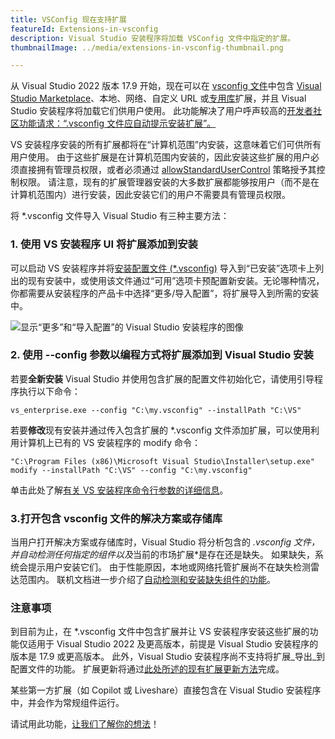 ```yaml
---
title: VSConfig 现在支持扩展
featureId: Extensions-in-vsconfig
description: Visual Studio 安装程序将加载 VSConfig 文件中指定的扩展。
thumbnailImage: ../media/extensions-in-vsconfig-thumbnail.png

---
```


从 Visual Studio 2022 版本 17.9 开始，现在可以在 [vsconfig 文件](https://learn.microsoft.com/visualstudio/install/import-export-installation-configurations#extensions)中包含 [Visual Studio Marketplace](https://marketplace.visualstudio.com/)、本地、网络、自定义 URL 或[专用库](https://learn.microsoft.com/visualstudio/extensibility/private-galleries)扩展，并且 Visual Studio 安装程序将加载它们供用户使用。 此功能解决了用户呼声较高的[开发者社区功能请求：“.vsconfig 文件应自动提示安装扩展”。](https://developercommunity.visualstudio.com/t/A-vsconfig-file-should-automatically-pr/518364)

VS 安装程序安装的所有扩展都将在“计算机范围”内安装，这意味着它们可供所有用户使用。 由于这些扩展是在计算机范围内安装的，因此安装这些扩展的用户必须直接拥有管理员权限，或者必须通过 [allowStandardUserControl](https://aka.ms/vs/setup/policies) 策略授予其控制权限。 请注意，现有的扩展管理器安装的大多数扩展都能够按用户（而不是在计算机范围内）进行安装，因此安装它们的用户不需要具有管理员权限。

将 *.vsconfig 文件导入 Visual Studio 有三种主要方法：

### 1. 使用 VS 安装程序 UI 将扩展添加到安装

可以启动 VS 安装程序并将[安装配置文件 (*.vsconfig)](https://learn.microsoft.com/visualstudio/install/import-export-installation-configurations) 导入到“已安装”选项卡上列出的现有安装中，或使用该文件通过“可用”选项卡预配置新安装。无论哪种情况，你都需要从安装程序的产品卡中选择“更多/导入配置”，将扩展导入到所需的安装中。   

![显示“更多”和“导入配置”的 Visual Studio 安装程序的图像](../media/installer-import-config-into-available-tab.png)

### 2. 使用 --config 参数以编程方式将扩展添加到 Visual Studio 安装

若要**全新安装** Visual Studio 并使用包含扩展的配置文件初始化它，请使用引导程序执行以下命令：

`vs_enterprise.exe --config "C:\my.vsconfig" --installPath "C:\VS"`

若要**修改**现有安装并通过传入包含扩展的 *.vsconfig 文件添加扩展，可以使用利用计算机上已有的 VS 安装程序的 modify 命令：

`"C:\Program Files (x86)\Microsoft Visual Studio\Installer\setup.exe" modify --installPath "C:\VS" --config "C:\my.vsconfig"`

单击此处了解[有关 VS 安装程序命令行参数的详细信息](https://learn.microsoft.com/visualstudio/install/use-command-line-parameters-to-install-visual-studio)。

### 3.打开包含 vsconfig 文件的解决方案或存储库

当用户打开解决方案或存储库时，Visual Studio 将分析包含的 *.vsconfig 文件，并自动检测任何指定的组件以及*当前的市场扩展*是存在还是缺失。 如果缺失，系统会提示用户安装它们。 由于性能原因，本地或网络托管扩展尚不在缺失检测雷达范围内。 联机文档进一步介绍了[自动检测和安装缺失组件的功能](https://learn.microsoft.com/visualstudio/install/import-export-installation-configurations#automatically-install-missing-components)。 

### 注意事项

到目前为止，在 *.vsconfig 文件中包含扩展并让 VS 安装程序安装这些扩展的功能仅适用于 Visual Studio 2022 及更高版本，前提是 Visual Studio 安装程序的版本是 17.9 或更高版本。 此外，Visual Studio 安装程序尚不支持将扩展_导出_到配置文件的功能。 扩展更新将通过[此处所述的现有扩展更新方法](https://learn.microsoft.com/visualstudio/ide/finding-and-using-visual-studio-extensions?#automatic-extension-updates)完成。  

某些第一方扩展（如 Copilot 或 Liveshare）直接包含在 Visual Studio 安装程序中，并会作为常规组件运行。 

请试用此功能，[让我们了解你的想法](https://developercommunity.visualstudio.com)！

